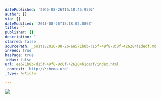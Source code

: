 ```yaml
---
datePublished: '2016-08-26T15:18:45.959Z'
author: []
via: {}
dateModified: '2016-08-26T15:18:02.086Z'
title: ''
publisher: {}
description: ''
starred: false
sourcePath: _posts/2016-08-26-ee571b8b-d15f-49f8-8c8f-426284b1dedf.md
inFeed: true
hasPage: true
inNav: false
url: ee571b8b-d15f-49f8-8c8f-426284b1dedf/index.html
_context: 'http://schema.org'
_type: Article

---
```

![](https://the-grid-user-content.s3-us-west-2.amazonaws.com/72af9278-0a84-4acc-80f4-9d11f1a6b3fc.jpg)